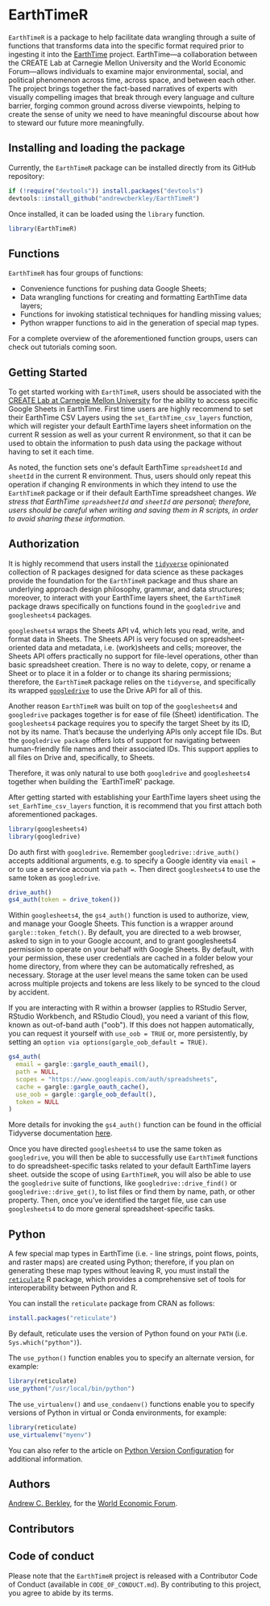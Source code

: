 # EarthTimeR

`EarthTimeR` is a package to help facilitate data wrangling through a suite of functions that transforms data into the specific format required prior to ingesting it into the [EarthTime](https://earthtime.org/) project. EarthTime—a collaboration between the CREATE Lab at Carnegie Mellon University and the World Economic Forum—allows individuals to examine major environmental, social, and political phenomenon across time, across space, and between each other. The project brings together the fact-based narratives of experts with visually compelling images that break through every language and culture barrier, forging common ground across diverse viewpoints, helping to create the sense of unity we need to have meaningful discourse about how to steward our future more meaningfully.


## Installing and loading the package

Currently, the `EarthTimeR` package can be installed directly from its GitHub repository:

```r
if (!require("devtools")) install.packages("devtools")
devtools::install_github("andrewcberkley/EarthTimeR")
```

Once installed, it can be loaded using the `library` function.

```r
library(EarthTimeR)
```

## Functions

`EarthTimeR` has four groups of functions:

* Convenience functions for pushing data Google Sheets;
* Data wrangling functions for creating and formatting EarthTime data layers;
* Functions for invoking statistical techniques for handling missing values;
* Python wrapper functions to aid in the generation of special map types.

For a complete overview of the aforementioned function groups, users can check out tutorials coming soon.

## Getting Started

To get started working with `EarthTimeR`, users should be associated with the [CREATE Lab at Carnegie Mellon University](https://cmucreatelab.org/home) for the ability to access specific Google Sheets in EarthTime. First time users are highly recommend to set their EarthTime CSV Layers using the `set_EarthTime_csv_layers` function, which will register your default EarthTime layers sheet information on the current R session as well as your current R environment, so that it can be used to obtain the information to push data using the package without having to set it each time.

As noted, the function sets one's default EarthTime `spreadsheetId` and `sheetId` in the current R environment. Thus, users should only repeat this operation if changing R environments in which they intend to use the `EarthTimeR` package or if their default EarthTime spreadsheet changes. *We stress that EarthTime `spreadsheetId` and `sheetId` are personal; therefore, users should be careful when writing and saving them in R scripts, in order to avoid sharing these information*.

## Authorization

It is highly recommend that users install the [`tidyverse`](https://www.tidyverse.org/) opinionated collection of R packages designed for data science as these packages provide the foundation for the `EarthTimeR` package and thus share an underlying approach design philosophy, grammar, and data structures; moreover, to interact with your EarthTime layers sheet, the `EarthTimeR` package draws specifically on functions found in the `googledrive` and `googlesheets4` packages.

`googlesheets4` wraps the Sheets API v4, which lets you read, write, and format data in Sheets. The Sheets API is very focused on spreadsheet-oriented data and metadata, i.e. (work)sheets and cells; moreover, the Sheets API offers practically no support for file-level operations, other than basic spreadsheet creation. There is no way to delete, copy, or rename a Sheet or to place it in a folder or to change its sharing permissions; therefore, the `EarthTimeR` package relies on the `tidyverse`, and specifically its wrapped [`googledrive`](https://googledrive.tidyverse.org) to use the Drive API for all of this.

Another reason `EarthTimeR` was built on top of the `googlesheets4` and `googledrive` packages together is for ease of file (Sheet) identification. The `googlesheets4` package requires you to specify the target Sheet by its ID, not by its name. That’s because the underlying APIs only accept file IDs. But the `googledrive package` offers lots of support for navigating between human-friendly file names and their associated IDs. This support applies to all files on Drive and, specifically, to Sheets.

Therefore, it was only natural to use both `googledrive` and `googlesheets4` together when building the `EarthTimeR' package.

After getting started with establishing your EarthTime layers sheet using the `set_EarhTime_csv_layers` function, it is recommend that you first attach both aforementioned packages.

```r
library(googlesheets4)
library(googledrive)
```

Do auth first with `googledrive`. Remember `googledrive::drive_auth()` accepts additional arguments, e.g. to specify a Google identity via `email =` or to use a service account via `path =`. Then direct `googlesheets4` to use the same token as `googledrive`.

```r
drive_auth()
gs4_auth(token = drive_token())
```

Within `googlesheets4`, the `gs4_auth()` function is used to authorize, view, and manage your Google Sheets. This function is a wrapper around `gargle::token_fetch()`. By default, you are directed to a web browser, asked to sign in to your Google account, and to grant googlesheets4 permission to operate on your behalf with Google Sheets. By default, with your permission, these user credentials are cached in a folder below your home directory, from where they can be automatically refreshed, as necessary. Storage at the user level means the same token can be used across multiple projects and tokens are less likely to be synced to the cloud by accident.

If you are interacting with R within a browser (applies to RStudio Server, RStudio Workbench, and RStudio Cloud), you need a variant of this flow, known as out-of-band auth ("oob"). If this does not happen automatically, you can request it yourself with `use_oob = TRUE` or, more persistently, by setting an `option via options(gargle_oob_default = TRUE)`.

```r
gs4_auth(
  email = gargle::gargle_oauth_email(),
  path = NULL,
  scopes = "https://www.googleapis.com/auth/spreadsheets",
  cache = gargle::gargle_oauth_cache(),
  use_oob = gargle::gargle_oob_default(),
  token = NULL
)
```

More details for invoking the `gs4_auth()` function can be found in the official Tidyverse documentation [here](https://googlesheets4.tidyverse.org/reference/gs4_auth.html).

Once you have directed `googlesheets4` to use the same token as `googledrive`, you will then be able to successfully use `EarthTimeR` functions to do spreadsheet-specific tasks related to your default EarthTime layers sheet. outside the scope of using `EarthTimeR`, you will also be able to use the `googledrive` suite of functions, like `googledrive::drive_find()` or `googledrive::drive_get()`, to list files or find them by name, path, or other property. Then, once you’ve identified the target file, use can use `googlesheets4` to do more general spreadsheet-specific tasks.

## Python

A few special map types in EarthTime (i.e. - line strings, point flows, points, and raster maps) are created using Python; therefore, if you plan on generating these map types without leaving R, you must install the [`reticulate`](https://rstudio.github.io/reticulate/) R package, which provides a comprehensive set of tools for interoperability between Python and R.

You can install the `reticulate` package from CRAN as follows:

```r
install.packages("reticulate")
```

By default, reticulate uses the version of Python found on your `PATH` (i.e. `Sys.which("python")`).

The `use_python()` function enables you to specify an alternate version, for example:

```r
library(reticulate)
use_python("/usr/local/bin/python")
```

The `use_virtualenv()` and `use_condaenv()` functions enable you to specify versions of Python in virtual or Conda environments, for example:

```r
library(reticulate)
use_virtualenv("myenv")
```

You can also refer to the article on [Python Version Configuration](https://rstudio.github.io/reticulate/articles/versions.html) for additional information.

## Authors

[Andrew C. Berkley](https://github.com/andrewcberkley), for the [World Economic Forum](https://www.weforum.org/).

## Contributors

## Code of conduct

Please note that the `EarthTimeR` project is released with a Contributor Code of Conduct (available in `CODE_OF_CONDUCT.md`). By contributing to this project, you agree to abide by its terms.